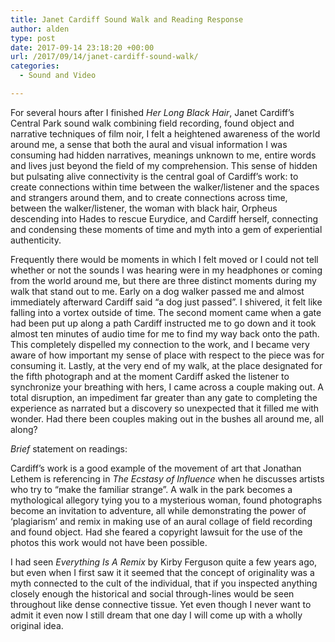 ```yaml
---
title: Janet Cardiff Sound Walk and Reading Response
author: alden
type: post
date: 2017-09-14 23:18:20 +00:00
url: /2017/09/14/janet-cardiff-sound-walk/
categories:
  - Sound and Video

---
```

For several hours after I finished _Her Long Black Hair_, Janet Cardiff&#8217;s Central Park sound walk combining field recording, found object and narrative techniques of film noir, I felt a heightened awareness of the world around me, a sense that both the aural and visual information I was consuming had hidden narratives, meanings unknown to me, entire words and lives just beyond the field of my comprehension. This sense of hidden but pulsating alive connectivity is the central goal of Cardiff&#8217;s work: to create connections within time between the walker/listener and the spaces and strangers around them, and to create connections across time, between the walker/listener, the woman with black hair, Orpheus descending into Hades to rescue Eurydice, and Cardiff herself, connecting and condensing these moments of time and myth into a gem of experiential authenticity.

Frequently there would be moments in which I felt moved or I could not tell whether or not the sounds I was hearing were in my headphones or coming from the world around me, but there are three distinct moments during my walk that stand out to me. Early on a dog walker passed me and almost immediately afterward Cardiff said &#8220;a dog just passed&#8221;. I shivered, it felt like falling into a vortex outside of time. The second moment came when a gate had been put up along a path Cardiff instructed me to go down and it took almost ten minutes of audio time for me to find my way back onto the path.  This completely dispelled my connection to the work, and I became very aware of how important my sense of place with respect to the piece was for consuming it. Lastly, at the very end of my walk, at the place designated for the fifth photograph and at the moment Cardiff asked the listener to synchronize your breathing with hers, I came across a couple making out. A total disruption, an impediment far greater than any gate to completing the experience as narrated but a discovery so unexpected that it filled me with wonder. Had there been couples making out in the bushes all around me, all along?

_Brief_ statement on readings:

Cardiff&#8217;s work is a good example of the movement of art that Jonathan Lethem is referencing in _The Ecstasy of Influence_ when he discusses artists who try to &#8220;make the familiar strange&#8221;. A walk in the park becomes a mythological allegory tying you to a mysterious woman, found photographs become an invitation to adventure, all while demonstrating the power of &#8216;plagiarism&#8217; and remix in making use of an aural collage of field recording and found object. Had she feared a copyright lawsuit for the use of the photos this work would not have been possible.

I had seen _Everything Is A Remix_ by Kirby Ferguson quite a few years ago, but even when I first saw it it seemed that the concept of originality was a myth connected to the cult of the individual, that if you inspected anything closely enough the historical and social through-lines would be seen throughout like dense connective tissue. Yet even though I never want to admit it even now I still dream that one day I will come up with a wholly original idea.
